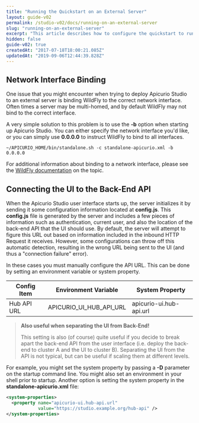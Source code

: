 ```yaml
---
title: "Running the Quickstart on an External Server"
layout: guide-v02
permalink: /studio-v02/docs/running-on-an-external-server
slug: "running-on-an-external-server"
excerpt: "This article describes how to configure the quickstart to run properly on an external (non localhost) server."
hidden: false
guide-v02: true
createdAt: "2017-07-18T18:00:21.085Z"
updatedAt: "2019-09-06T12:44:39.828Z"
---
```

## Network Interface Binding
One issue that you might encounter when trying to deploy Apicurio Studio to an external server is binding WildFly to the correct network interface.  Often times a server may be multi-homed, and by default WildFly may not bind to the correct interface.

A very simple solution to this problem is to use the **-b** option when starting up Apicurio Studio.  You can either specify the network interface you'd like, or you can simply use **0.0.0.0** to instruct WildFly to bind to all interfaces.

```shell
~/APICURIO_HOME/bin/standalone.sh -c standalone-apicurio.xml -b 0.0.0.0
```

For additional information about binding to a network interface, please see the [WildFly documentation](https://docs.jboss.org/author/display/WFLY10/Command+line+parameters#Commandlineparameters-bindaddress) on the topic.

## Connecting the UI to the Back-End API
When the Apicurio Studio user interface starts up, the server initializes it by sending it some configuration information located at **config.js**.  This **config.js** file is generated by the server and includes a few pieces of information such as authentication, current user, and also the location of the back-end API that the UI should use.  By default, the server will attempt to figure this URL out based on information included in the inbound HTTP Request it receives.  However, some configurations can throw off this automatic detection, resulting in the wrong URL being sent to the UI (and thus a "connection failure" error).

In these cases you must manually configure the API URL.  This can be done by setting an environment variable or system property.

| Config Item | Environment Variable | System Property |
|-------------|----------------------|-----------------|
| Hub API URL | APICURIO_UI_HUB_API_URL | apicurio-ui.hub-api.url |

> **Also useful when separating the UI from Back-End!**
>
> This setting is also (of course) quite useful if you decide to break apart the back-end API from the user interface (i.e. deploy the back-end to cluster A and the UI to cluster B).  Separating the UI from the API is not typical, but can be useful if scaling them at different levels.

For example, you might set the system property by passing a **-D** parameter on the startup command line.  You might also set an environment in your shell prior to startup.  Another option is setting the system property in the **standalone-apicurio.xml** file:

```xml
<system-properties>
  <property name="apicurio-ui.hub-api.url"
            value="https://studio.example.org/hub-api" />
</system-properties>
```
